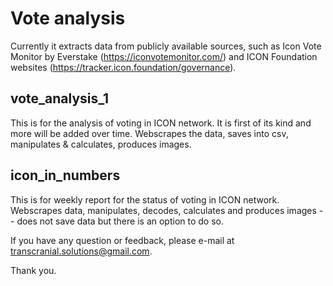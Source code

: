 # Vote analysis

Currently it extracts data from publicly available sources, such as 
Icon Vote Monitor by Everstake (https://iconvotemonitor.com/) and 
ICON Foundation websites (https://tracker.icon.foundation/governance).

## vote_analysis_1
This is for the analysis of voting in ICON network. It is first of its kind and more will be added over time.
Webscrapes the data, saves into csv, manipulates & calculates, produces images.

## icon_in_numbers
This is for weekly report for the status of voting in ICON network.
Webscrapes data, manipulates, decodes, calculates and produces images -- does not save data but there is an option to do so.

If you have any question or feedback, please e-mail at transcranial.solutions@gmail.com.

Thank you.
